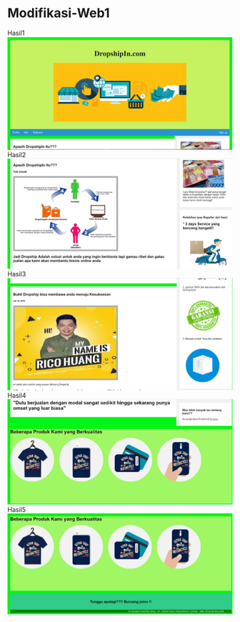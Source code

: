# Modifikasi-Web1
Hasil1
![align text](https://github.com/salmannaufal/Modifikasi-Web1/blob/master/hasil1.JPG)
Hasil2
![align text](https://github.com/salmannaufal/Modifikasi-Web1/blob/master/Hasil2.JPG)
Hasil3
![align text](https://github.com/salmannaufal/Modifikasi-Web1/blob/master/hasil3.JPG)
Hasil4
![align text](https://github.com/salmannaufal/Modifikasi-Web1/blob/master/hasil4.JPG)
Hasil5
![align text](https://github.com/salmannaufal/Modifikasi-Web1/blob/master/hasil5.JPG)
